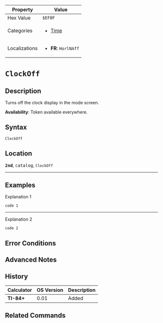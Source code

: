 | Property      | Value |
|---------------|-------|
| Hex Value     | `$EF0F`|
| Categories    | <ul><li>[Time](<../categories/Time.md>)</li></ul> |
| Localizations | <ul><li><b>FR</b>: `HorlNAff`</li></ul> |

# `ClockOff`

## Description
Turns off the clock display in the mode screen.


<b>Availability</b>: Token available everywhere.

## Syntax
`ClockOff`

## Location
<tt><kbd><b>2nd</b></kbd></tt>, <kbd>catalog</kbd>, `ClockOff`
<hr>

## Examples

Explanation 1
```ti-basic
code 1
```
---
Explanation 2
```ti-basic
code 2
```

## Error Conditions


## Advanced Notes


## History
| Calculator | OS Version | Description |
|------------|------------|-------------|
| <b>TI-84+</b> | 0.01 | Added

## Related Commands

    